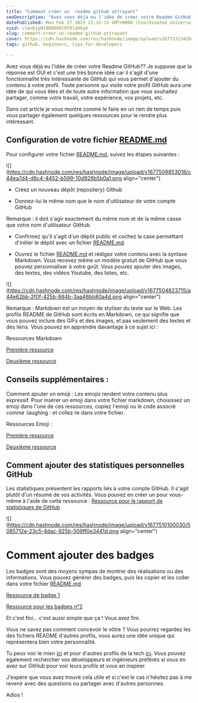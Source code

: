 ```yaml
---
title: "Comment créer un  readme github attrayant"
seoDescription: "Avez vous déjà eu l'idée de créer votre Readme GitHub?? Je suppose que OUI et c'est une très bonne idée"
datePublished: Mon Feb 27 2023 21:15:15 GMT+0000 (Coordinated Universal Time)
cuid: clenbjp0t000609l9f8ld46y6
slug: comment-creer-un-readme-github-attrayant
cover: https://cdn.hashnode.com/res/hashnode/image/upload/v1677531342046/cac2f473-7578-4cdf-8788-3a27bab8f0f1.png
tags: github, beginners, tips-for-developers

---
```


Avez vous déjà eu l'idée de créer votre Readme GitHub?? Je suppose que la réponse est OUI et c'est une très bonne idée car il s'agit d'une fonctionnalité très intéressante de GitHub qui vous permet d'ajouter du contenu à votre profil. Toute personne qui visite votre profil GitHub aura une idée de qui vous êtes et de toute autre information que vous souhaitez partager, comme votre travail, votre expérience, vos projets, etc.

Dans cet article je vous montre comme le faire en un rien de temps puis vous partager également quelques ressources pour le rendre plus intéressant.

## Configuration de votre fichier [README.md](http://README.md)

Pour configurer votre fichier [README.md](http://README.md), suivez les étapes suivantes :

![](https://cdn.hashnode.com/res/hashnode/image/upload/v1677509853018/c44ea7d4-d8c4-4452-b599-10d928b5b0a1.png align="center")

* Créez un nouveau dépôt (repositery) Github
    
* Donnez-lui le même nom que le nom d'utilisateur de votre compte GitHub
    

Remarque : il doit s'agir exactement du même nom et de la même casse que votre nom d'utilisateur GitHub.

* Confirmez qu'il s'agit d'un dépôt public et cochez la case permettant d'initier le dépôt avec un fichier [README.md](http://README.md).
    
* Ouvrez le fichier [README.md](http://README.md) et rédigez votre contenu avec la syntaxe Markdown. Vous recevez même un modèle gratuit de GitHub que vous pouvez personnaliser à votre goût. Vous pouvez ajouter des images, des textes, des vidéos Youtube, des listes, etc.
    

![](https://cdn.hashnode.com/res/hashnode/image/upload/v1677504823715/a44e62bb-2f0f-425b-884b-3aa46bb80a4d.png align="center")

Remarque : Markdown est un moyen de styliser du texte sur le Web. Les profils README de GitHub sont écrits en Markdown, ce qui signifie que vous pouvez inclure des GIFs et des images, et pas seulement des textes et des liens. Vous pouvez en apprendre davantage à ce sujet ici :

Ressources Markdown

[Première ressource](https://docs.github.com/fr/get-started/writing-on-github/getting-started-with-writing-and-formatting-on-github/basic-writing-and-formatting-syntax)

[Deuxième ressource](https://github.com/adam-p/markdown-here/wiki/Markdown-Cheatsheet)

## Conseils supplémentaires :

Comment ajouter un emoji : Les emojis rendent votre contenu plus expressif. Pour insérer un emoji dans votre fichier markdown, choisissez un emoji dans l'une de ces ressources, copiez l'emoji ou le code associé comme :laughing : et collez-le dans votre fichier.

Ressources Emoji :

[Première ressource](https://github.com/ikatyang/emoji-cheat-sheet)

[Deuxième ressource](https://gist.github.com/rxaviers/7360908)

## Comment ajouter des statistiques personnelles GitHub

Les statistiques présentent les rapports liés à votre compte GitHub. Il s'agit plutôt d'un résumé de vos activités. Vous pouvez en créer un pour vous-même à l'aide de cette ressource : [Ressource pour le rapport de statistiques de GitHub](https://github.com/anuraghazra/github-readme-stats)

![](https://cdn.hashnode.com/res/hashnode/image/upload/v1677510100030/5085712e-23c5-4dac-925b-509ff0e3441d.png align="center")

# Comment ajouter des badges

Les badges sont des moyens sympas de montrer des réalisations ou des informations. Vous pouvez générer des badges, puis les copier et les coller dans votre fichier [README.md](http://README.md).

[Ressource de badge 1](https://shields.io/)

[Ressource pour les badges n°2](https://badgen.net/)

Et c'est fini... c'est aussi simple que ça ! Vous avez fini.

Vous ne savez pas comment concevoir le vôtre ? Vous pourrez regardez les des fichiers README d'autres profils, vous aurez une idée unique qui représentera bien votre personnalité.

Tu peux voir le mien [ici](https://github.com/lawalalao/lawalalao) et pour d'autres profils de la tech [ici](https://awesome-github-readme-profile.netlify.app/). Vous pouvez également rechercher vos développeurs et ingénieurs préférés si vous en avez sur GitHub pour voir leurs profils et vous en inspirer.

J'espère que vous avez trouvé cela utile et si c'est le cas n'hésitez pas à me revenir avec des questions ou partager avec d'autres personnes.

Adios !